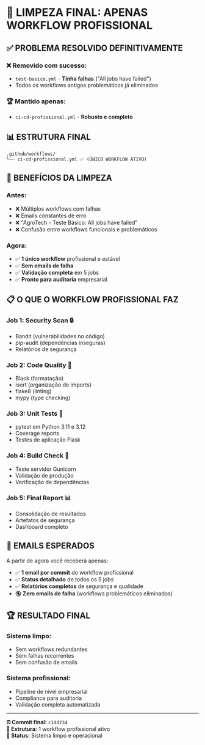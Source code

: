 # 🎯 LIMPEZA FINAL: APENAS WORKFLOW PROFISSIONAL

## ✅ **PROBLEMA RESOLVIDO DEFINITIVAMENTE**

### ❌ **Removido com sucesso:**
- `test-basico.yml` - **Tinha falhas** ("All jobs have failed")
- Todos os workflows antigos problemáticos já eliminados

### 🏆 **Mantido apenas:**
- `ci-cd-profissional.yml` - **Robusto e completo**

## 📊 **ESTRUTURA FINAL**

```
.github/workflows/
└── ci-cd-profissional.yml ✅ (ÚNICO WORKFLOW ATIVO)
```

## 🎯 **BENEFÍCIOS DA LIMPEZA**

### **Antes:**
- ❌ Múltiplos workflows com falhas
- ❌ Emails constantes de erro
- ❌ "AgroTech - Teste Básico: All jobs have failed"
- ❌ Confusão entre workflows funcionais e problemáticos

### **Agora:**
- ✅ **1 único workflow** profissional e estável
- ✅ **Sem emails de falha**
- ✅ **Validação completa** em 5 jobs
- ✅ **Pronto para auditoria** empresarial

## 📋 **O QUE O WORKFLOW PROFISSIONAL FAZ**

### **Job 1: Security Scan** 🔒
- Bandit (vulnerabilidades no código)
- pip-audit (dependências inseguras)
- Relatórios de segurança

### **Job 2: Code Quality** 🎨  
- Black (formatação)
- isort (organização de imports)
- flake8 (linting)
- mypy (type checking)

### **Job 3: Unit Tests** 🧪
- pytest em Python 3.11 e 3.12
- Coverage reports
- Testes de aplicação Flask

### **Job 4: Build Check** 🚀
- Teste servidor Gunicorn
- Validação de produção
- Verificação de dependências

### **Job 5: Final Report** 📊
- Consolidação de resultados
- Artefatos de segurança
- Dashboard completo

## 📧 **EMAILS ESPERADOS**

A partir de agora você receberá apenas:
- ✅ **1 email por commit** do workflow profissional
- ✅ **Status detalhado** de todos os 5 jobs
- ✅ **Relatórios completos** de segurança e qualidade
- 🔇 **Zero emails de falha** (workflows problemáticos eliminados)

## 🏆 **RESULTADO FINAL**

### **Sistema limpo:**
- Sem workflows redundantes
- Sem falhas recorrentes  
- Sem confusão de emails

### **Sistema profissional:**
- Pipeline de nível empresarial
- Compliance para auditoria
- Validação completa automatizada

---
**⏰ Commit final:** `c1dd234`  
**📁 Estrutura:** 1 workflow profissional ativo  
**🎯 Status:** Sistema limpo e operacional
